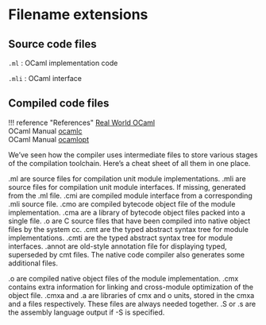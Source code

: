 # Filename extensions

## Source code files
`.ml`
  : OCaml implementation code

`.mli`
  : OCaml interface

## Compiled code files



!!! reference "References"
    [Real World OCaml](https://dev.realworldocaml.org/compiler-backend.html#summarizing-the-file-extensions)    
    OCaml Manual [ocamlc](https://ocaml.org/manual/5.3/comp.html)    
    OCaml Manual [ocamlopt](https://ocaml.org/manual/5.3/native.html)    


We’ve seen how the compiler uses intermediate files to store various stages of the compilation toolchain. Here’s a cheat sheet of all them in one place.   

.ml are source files for compilation unit module implementations.
.mli are source files for compilation unit module interfaces. If missing, generated from the .ml file.
.cmi are compiled module interface from a corresponding .mli source file.
.cmo are compiled bytecode object file of the module implementation.
.cma are a library of bytecode object files packed into a single file.
.o are C source files that have been compiled into native object files by the system cc.
.cmt are the typed abstract syntax tree for module implementations.
.cmti are the typed abstract syntax tree for module interfaces.
.annot are old-style annotation file for displaying typed, superseded by cmt files.
The native code compiler also generates some additional files.

.o are compiled native object files of the module implementation.
.cmx contains extra information for linking and cross-module optimization of the object file.
.cmxa and .a are libraries of cmx and o units, stored in the cmxa and a files respectively. These files are always needed together.
.S or .s are the assembly language output if -S is specified.